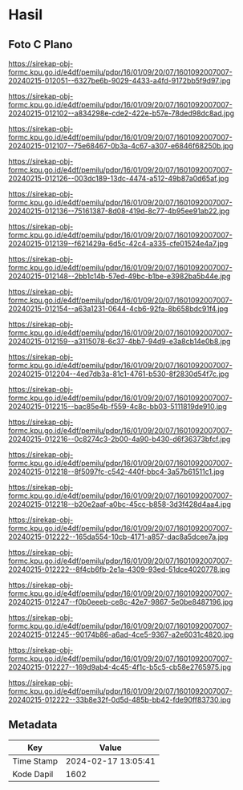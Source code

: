 # Hasil

## Foto C Plano

https://sirekap-obj-formc.kpu.go.id/e4df/pemilu/pdpr/16/01/09/20/07/1601092007007-20240215-012051--6327be6b-9029-4433-a4fd-9172bb5f9d97.jpg

https://sirekap-obj-formc.kpu.go.id/e4df/pemilu/pdpr/16/01/09/20/07/1601092007007-20240215-012102--a834298e-cde2-422e-b57e-78ded98dc8ad.jpg

https://sirekap-obj-formc.kpu.go.id/e4df/pemilu/pdpr/16/01/09/20/07/1601092007007-20240215-012107--75e68467-0b3a-4c67-a307-e6846f68250b.jpg

https://sirekap-obj-formc.kpu.go.id/e4df/pemilu/pdpr/16/01/09/20/07/1601092007007-20240215-012126--003dc189-13dc-4474-a512-49b87a0d65af.jpg

https://sirekap-obj-formc.kpu.go.id/e4df/pemilu/pdpr/16/01/09/20/07/1601092007007-20240215-012136--75161387-8d08-419d-8c77-4b95ee91ab22.jpg

https://sirekap-obj-formc.kpu.go.id/e4df/pemilu/pdpr/16/01/09/20/07/1601092007007-20240215-012139--f621429a-6d5c-42c4-a335-cfe01524e4a7.jpg

https://sirekap-obj-formc.kpu.go.id/e4df/pemilu/pdpr/16/01/09/20/07/1601092007007-20240215-012148--2bb1c14b-57ed-49bc-b1be-e3982ba5b44e.jpg

https://sirekap-obj-formc.kpu.go.id/e4df/pemilu/pdpr/16/01/09/20/07/1601092007007-20240215-012154--a63a1231-0644-4cb6-92fa-8b658bdc91f4.jpg

https://sirekap-obj-formc.kpu.go.id/e4df/pemilu/pdpr/16/01/09/20/07/1601092007007-20240215-012159--a3115078-6c37-4bb7-94d9-e3a8cb14e0b8.jpg

https://sirekap-obj-formc.kpu.go.id/e4df/pemilu/pdpr/16/01/09/20/07/1601092007007-20240215-012204--4ed7db3a-81c1-4761-b530-8f2830d54f7c.jpg

https://sirekap-obj-formc.kpu.go.id/e4df/pemilu/pdpr/16/01/09/20/07/1601092007007-20240215-012215--bac85e4b-f559-4c8c-bb03-5111819de910.jpg

https://sirekap-obj-formc.kpu.go.id/e4df/pemilu/pdpr/16/01/09/20/07/1601092007007-20240215-012216--0c8274c3-2b00-4a90-b430-d6f36373bfcf.jpg

https://sirekap-obj-formc.kpu.go.id/e4df/pemilu/pdpr/16/01/09/20/07/1601092007007-20240215-012218--8f5097fc-c542-440f-bbc4-3a57b61511c1.jpg

https://sirekap-obj-formc.kpu.go.id/e4df/pemilu/pdpr/16/01/09/20/07/1601092007007-20240215-012218--b20e2aaf-a0bc-45cc-b858-3d3f428d4aa4.jpg

https://sirekap-obj-formc.kpu.go.id/e4df/pemilu/pdpr/16/01/09/20/07/1601092007007-20240215-012222--165da554-10cb-4171-a857-dac8a5dcee7a.jpg

https://sirekap-obj-formc.kpu.go.id/e4df/pemilu/pdpr/16/01/09/20/07/1601092007007-20240215-012222--8f4cb6fb-2e1a-4309-93ed-51dce4020778.jpg

https://sirekap-obj-formc.kpu.go.id/e4df/pemilu/pdpr/16/01/09/20/07/1601092007007-20240215-012247--f0b0eeeb-ce8c-42e7-9867-5e0be8487196.jpg

https://sirekap-obj-formc.kpu.go.id/e4df/pemilu/pdpr/16/01/09/20/07/1601092007007-20240215-012245--90174b86-a6ad-4ce5-9367-a2e6031c4820.jpg

https://sirekap-obj-formc.kpu.go.id/e4df/pemilu/pdpr/16/01/09/20/07/1601092007007-20240215-012227--169d9ab4-4c45-4f1c-b5c5-cb58e2765975.jpg

https://sirekap-obj-formc.kpu.go.id/e4df/pemilu/pdpr/16/01/09/20/07/1601092007007-20240215-012222--33b8e32f-0d5d-485b-bb42-fde90ff83730.jpg


## Metadata

| Key        | Value               |
| ---------- | ------------------- |
| Time Stamp | 2024-02-17 13:05:41 |
| Kode Dapil | 1602                |



